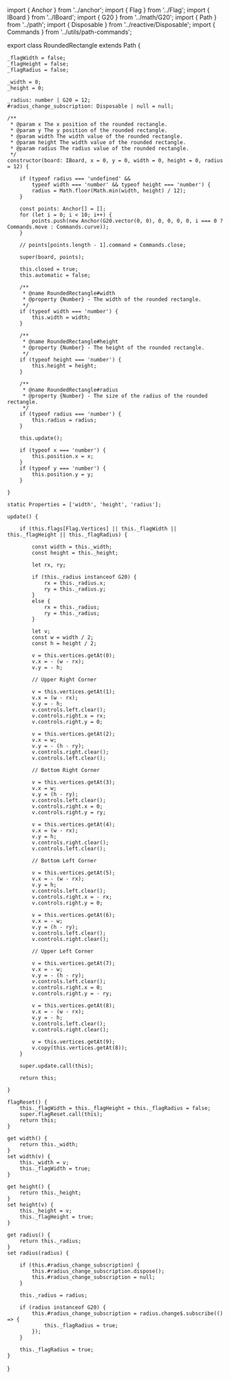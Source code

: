 import { Anchor } from '../anchor';
import { Flag } from '../Flag';
import { IBoard } from '../IBoard';
import { G20 } from '../math/G20';
import { Path } from '../path';
import { Disposable } from '../reactive/Disposable';
import { Commands } from '../utils/path-commands';

export class RoundedRectangle extends Path {

    _flagWidth = false;
    _flagHeight = false;
    _flagRadius = false;

    _width = 0;
    _height = 0;

    _radius: number | G20 = 12;
    #radius_change_subscription: Disposable | null = null;

    /**
     * @param x The x position of the rounded rectangle.
     * @param y The y position of the rounded rectangle.
     * @param width The width value of the rounded rectangle.
     * @param height The width value of the rounded rectangle.
     * @param radius The radius value of the rounded rectangle.
     */
    constructor(board: IBoard, x = 0, y = 0, width = 0, height = 0, radius = 12) {

        if (typeof radius === 'undefined' &&
            typeof width === 'number' && typeof height === 'number') {
            radius = Math.floor(Math.min(width, height) / 12);
        }

        const points: Anchor[] = [];
        for (let i = 0; i < 10; i++) {
            points.push(new Anchor(G20.vector(0, 0), 0, 0, 0, 0, i === 0 ? Commands.move : Commands.curve));
        }

        // points[points.length - 1].command = Commands.close;

        super(board, points);

        this.closed = true;
        this.automatic = false;

        /**
         * @name RoundedRectangle#width
         * @property {Number} - The width of the rounded rectangle.
         */
        if (typeof width === 'number') {
            this.width = width;
        }

        /**
         * @name RoundedRectangle#height
         * @property {Number} - The height of the rounded rectangle.
         */
        if (typeof height === 'number') {
            this.height = height;
        }

        /**
         * @name RoundedRectangle#radius
         * @property {Number} - The size of the radius of the rounded rectangle.
         */
        if (typeof radius === 'number') {
            this.radius = radius;
        }

        this.update();

        if (typeof x === 'number') {
            this.position.x = x;
        }
        if (typeof y === 'number') {
            this.position.y = y;
        }

    }

    static Properties = ['width', 'height', 'radius'];

    update() {

        if (this.flags[Flag.Vertices] || this._flagWidth || this._flagHeight || this._flagRadius) {

            const width = this._width;
            const height = this._height;

            let rx, ry;

            if (this._radius instanceof G20) {
                rx = this._radius.x;
                ry = this._radius.y;
            }
            else {
                rx = this._radius;
                ry = this._radius;
            }

            let v;
            const w = width / 2;
            const h = height / 2;

            v = this.vertices.getAt(0);
            v.x = - (w - rx);
            v.y = - h;

            // Upper Right Corner

            v = this.vertices.getAt(1);
            v.x = (w - rx);
            v.y = - h;
            v.controls.left.clear();
            v.controls.right.x = rx;
            v.controls.right.y = 0;

            v = this.vertices.getAt(2);
            v.x = w;
            v.y = - (h - ry);
            v.controls.right.clear();
            v.controls.left.clear();

            // Bottom Right Corner

            v = this.vertices.getAt(3);
            v.x = w;
            v.y = (h - ry);
            v.controls.left.clear();
            v.controls.right.x = 0;
            v.controls.right.y = ry;

            v = this.vertices.getAt(4);
            v.x = (w - rx);
            v.y = h;
            v.controls.right.clear();
            v.controls.left.clear();

            // Bottom Left Corner

            v = this.vertices.getAt(5);
            v.x = - (w - rx);
            v.y = h;
            v.controls.left.clear();
            v.controls.right.x = - rx;
            v.controls.right.y = 0;

            v = this.vertices.getAt(6);
            v.x = - w;
            v.y = (h - ry);
            v.controls.left.clear();
            v.controls.right.clear();

            // Upper Left Corner

            v = this.vertices.getAt(7);
            v.x = - w;
            v.y = - (h - ry);
            v.controls.left.clear();
            v.controls.right.x = 0;
            v.controls.right.y = - ry;

            v = this.vertices.getAt(8);
            v.x = - (w - rx);
            v.y = - h;
            v.controls.left.clear();
            v.controls.right.clear();

            v = this.vertices.getAt(9);
            v.copy(this.vertices.getAt(8));
        }

        super.update.call(this);

        return this;

    }

    flagReset() {
        this._flagWidth = this._flagHeight = this._flagRadius = false;
        super.flagReset.call(this);
        return this;
    }

    get width() {
        return this._width;
    }
    set width(v) {
        this._width = v;
        this._flagWidth = true;
    }

    get height() {
        return this._height;
    }
    set height(v) {
        this._height = v;
        this._flagHeight = true;
    }

    get radius() {
        return this._radius;
    }
    set radius(radius) {

        if (this.#radius_change_subscription) {
            this.#radius_change_subscription.dispose();
            this.#radius_change_subscription = null;
        }

        this._radius = radius;

        if (radius instanceof G20) {
            this.#radius_change_subscription = radius.change$.subscribe(() => {
                this._flagRadius = true;
            });
        }

        this._flagRadius = true;
    }
}
